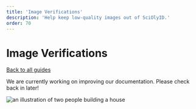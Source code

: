 ```yaml
---
title: 'Image Verifications'
description: 'Help keep low-quality images out of SciOlyID.'
order: 70
---
```


<script context="module">
	export const prerender = true;
</script>

# Image Verifications

[Back to all guides](/guides/)

We are currently working on improving our documentation. Please check back in later!

![an illustration of two people building a house](/illustrations/construction.svg)
